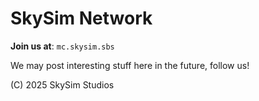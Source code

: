 # SkySim Network

**Join us at**: `mc.skysim.sbs`

We may post interesting stuff here in the future, follow us!

(C) 2025 SkySim Studios
